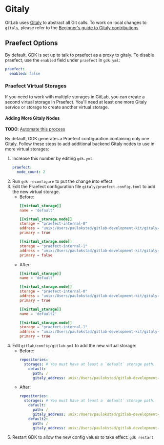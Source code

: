 # Gitaly

GitLab uses [Gitaly](https://gitlab.com/gitlab-org/gitaly) to abstract all Git calls. To work on local changes to `gitaly`, please refer to the [Beginner's guide to Gitaly contributions](https://gitlab.com/gitlab-org/gitaly/blob/master/doc/beginners_guide.md).

## Praefect Options

By default, GDK is set up to talk to praefect as a proxy to gitaly. To disable praefect, use the `enabled` field under `praefect` in `gdk.yml`:

```yml
praefect:
  enabled: false
```

### Praefect Virtual Storages

If you need to work with multiple storages in GitLab, you can create a second
virtual storage in Praefect. You'll need at least one more Gitaly service or
storage to create another virtual storage.

#### Adding More Gitaly Nodes

**TODO**: [Automate this process](https://gitlab.com/gitlab-org/gitlab-development-kit/-/issues/827)

By default, GDK generates a Praefect configuration containing only one Gitaly.
Follow these steps to add additional backend Gitaly nodes to use in more virtual
storages:

1. Increase this number by editing `gdk.yml`:
   ```yaml
   praefect:
     node_count: 2
   ```
1. Run `gdk reconfigure` to put the change into effect.
1. Edit the Praefect configuration file `gitaly/praefect.config.toml` to add the
   new virtual storage.
   - Before:
     ```toml
     [[virtual_storage]]
     name = 'default'

     [[virtual_storage.node]]
     storage = "praefect-internal-0"
     address = "unix:/Users/paulokstad/gitlab-development-kit/gitaly-praefect-0.socket"
     primary = true

     [[virtual_storage.node]]
     storage = "praefect-internal-1"
     address = "unix:/Users/paulokstad/gitlab-development-kit/gitaly-praefect-1.socket"
     primary = false
     ```
   - After:
     ```toml
     [[virtual_storage]]
     name = 'default'

     [[virtual_storage.node]]
     storage = "praefect-internal-0"
     address = "unix:/Users/paulokstad/gitlab-development-kit/gitaly-praefect-0.socket"
     primary = true

     [[virtual_storage]]
     name = 'default2'

     [[virtual_storage.node]]
     storage = "praefect-internal-1"
     address = "unix:/Users/paulokstad/gitlab-development-kit/gitaly-praefect-1.socket"
     primary = true
     ```
1. Edit `gitlab/config/gitlab.yml` to add the new virtual storage:
   - Before:
     ```yaml
     repositories:
       storages: # You must have at least a `default` storage path.
         default:
           path: /
           gitaly_address: unix:/Users/paulokstad/gitlab-development-kit/praefect.socket
     ```
   - After:
     ```yaml
     repositories:
       storages: # You must have at least a `default` storage path.
         default:
           path: /
           gitaly_address: unix:/Users/paulokstad/gitlab-development-kit/praefect.socket
         default2:
           path: /
           gitaly_address: unix:/Users/paulokstad/gitlab-development-kit/praefect.socket
     ```
1. Restart GDK to allow the new config values to take effect: `gdk restart`
